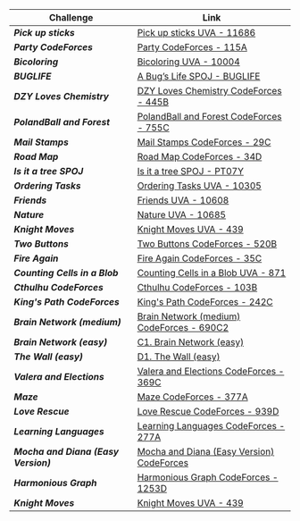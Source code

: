 | Challenge | Link |
| ------------------ | ------------------|
| ***Pick up sticks***  | [Pick up sticks UVA - 11686](https://vjudge.net/contest/479503#problem/J)|
| ***Party CodeForces***  | [Party CodeForces - 115A](https://codeforces.com/contest/115/problem/A)|
| ***Bicoloring***  | [Bicoloring UVA - 10004](https://vjudge.net/contest/479503#problem/H)|
| ***BUGLIFE***  | [A Bug’s Life SPOJ - BUGLIFE](https://www.spoj.com/problems/BUGLIFE/en/)|
| ***DZY Loves Chemistry***  | [DZY Loves Chemistry CodeForces - 445B](https://codeforces.com/problemset/problem/445/B)|
| ***PolandBall and Forest***  | [PolandBall and Forest CodeForces - 755C](https://codeforces.com/problemset/problem/755/C)|
| ***Mail Stamps***  | [Mail Stamps CodeForces - 29C](https://codeforces.com/problemset/problem/29/C)|
| ***Road Map***  | [Road Map CodeForces - 34D](https://codeforces.com/problemset/problem/34/D)|
| ***Is it a tree SPOJ***  | [Is it a tree SPOJ - PT07Y ](https://www.spoj.com/problems/PT07Y/en/)|
| ***Ordering Tasks***  | [Ordering Tasks UVA - 10305](https://vjudge.net/contest/479503#problem/G)|
| ***Friends***  | [Friends UVA - 10608](https://vjudge.net/contest/479503#problem/B)|
| ***Nature***  | [Nature UVA - 10685 ](https://vjudge.net/contest/479503#problem/C)|
| ***Knight Moves***  | [Knight Moves UVA - 439](https://vjudge.net/contest/480082#problem/B)|
| ***Two Buttons***  | [Two Buttons CodeForces - 520B](https://codeforces.com/problemset/problem/520/B)|
| ***Fire Again***  | [Fire Again CodeForces - 35C](https://codeforces.com/problemset/problem/35/C)|
| ***Counting Cells in a Blob***  | [Counting Cells in a Blob UVA - 871](https://vjudge.net/contest/480082#problem/E)|
| ***Cthulhu CodeForces***  | [Cthulhu CodeForces - 103B](https://codeforces.com/contest/103/problem/B)|
| ***King's Path CodeForces***  | [King's Path CodeForces - 242C](https://codeforces.com/contest/242/problem/C)|
| ***Brain Network (medium)***  | [Brain Network (medium) CodeForces - 690C2](https://codeforces.com/contest/690/problem/C2)|
| ***Brain Network (easy)***  | [C1. Brain Network (easy)](https://codeforces.com/contest/690/problem/C1)|
| ***The Wall (easy)***  | [D1. The Wall (easy)](https://codeforces.com/contest/690/problem/D1)|
| ***Valera and Elections***  | [Valera and Elections CodeForces - 369C](https://codeforces.com/contest/369/problem/C)|
| ***Maze***  | [Maze CodeForces - 377A](https://codeforces.com/contest/377/problem/A)|
| ***Love Rescue***  | [Love Rescue CodeForces - 939D](https://codeforces.com/contest/939/problem/D)|
| ***Learning Languages***  | [Learning Languages CodeForces - 277A](https://codeforces.com/contest/277/problem/A)|
| ***Mocha and Diana (Easy Version)***  | [Mocha and Diana (Easy Version) CodeForces](https://codeforces.com/contest/1559/problem/D1)|
| ***Harmonious Graph***  | [Harmonious Graph CodeForces - 1253D](https://codeforces.com/contest/1253/problem/D)|
| ***Knight Moves***  | [Knight Moves UVA - 439](https://vjudge.net/contest/480082#problem/B)|
